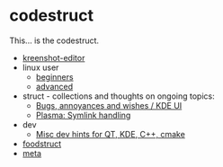 codestruct
==========

This... is the codestruct.

  * [kreenshot-editor](kreenshot-editor/index.htm)
  * linux user
    * [beginners](linux-user/linux-beginners-notes.md)
    * [advanced](linux-user/linux-advanced-notes.md)
  * struct - collections and thoughts on ongoing topics:
    * [Bugs, annoyances and wishes / KDE UI](struct/struct-main.md)
    * [Plasma: Symlink handling](struct/symlink-handling.md)
  * dev
    * [Misc dev hints for QT, KDE, C++, cmake](dev-hints.md)
  * [foodstruct](foodstruct/foodstruct.md)
  * [meta](meta.md)
